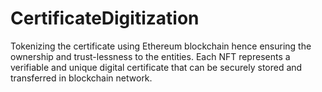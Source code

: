 # CertificateDigitization
Tokenizing the certificate using Ethereum blockchain hence ensuring the ownership and trust-lessness to the entities. Each NFT represents a verifiable and unique digital certificate that can be securely stored and transferred in blockchain network. 
